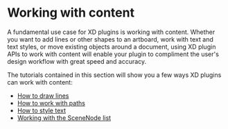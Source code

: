 # Working with content

A fundamental use case for XD plugins is working with content. Whether you want to add lines or other shapes to an artboard, work with text and text styles, or move existing objects around a document, using XD plugin APIs to work with content will enable your plugin to compliment the user's design workflow with great speed and accuracy.

The tutorials contained in this section will show you a few ways XD plugins can work with content:

* [How to draw lines](./how-to-draw-lines-guide/README.md)
* [How to work with paths](./how-to-create-path-objects-guide/README.md)
* [How to style text](./how-to-style-text-guide/README.md)
* [Working with the SceneNode list](./how-to-work-with-scenenodelist-guide/README.md)

